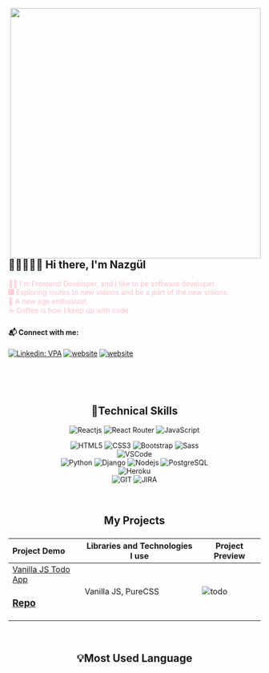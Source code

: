 <img src="https://media.giphy.com/media/L1R1tvI9svkIWwpVYr/giphy.gif" align="right" width="500"></br>

## 👷🏻‍♀️👋🏻 Hi there, I'm Nazgül

<font color="pink"> 🐱‍🏍 I'm Frontend Developer, and I like to be software developer. </font>
</br>
<font color="pink">🎆 Exploring routes to new visions and be a part of the new visions. </font>
</br>
<font color="pink"> 🧐 A new age enthusiast. </font>
</br>
<font color="pink">☕ Coffee is how I keep up with code</font>

#### 📬 Connect with me:

[![Linkedin: VPA](https://img.shields.io/badge/linkedin-%230077B5.svg?&style=for-the-badge&logo=linkedin&logoColor=white)](https://www.linkedin.com/in/nazgul-r/)
[![website](https://img.shields.io/badge/gmail-f1f2f6.svg?&style=for-the-badge&logo=gmail&logoColor=red)](mailto:@gmail.com)
[![website](https://img.shields.io/badge/%20-medium-black?&style=for-the-badge&logoColor=white)](https://https://medium.com/@)

</br>
</br>
</br>

<h2 align="center">🚀Technical Skills</h2>
<div align="center">
<img
        src="https://img.shields.io/badge/React-20232A?style=for-the-badge&logo=react&logoColor=61DAFB"
        alt="Reactjs"
      />
<img
        src="https://img.shields.io/badge/React_Router-CA4245?style=for-the-badge&logo=react-router&logoColor=white"
        alt="React Router"
      />      
<img
        src="https://img.shields.io/badge/JavaScript-323330?style=for-the-badge&logo=javascript&logoColor=F7DF1E"
        alt="JavaScript"
      />

<img
        src="https://img.shields.io/badge/HTML5-E34F26?style=for-the-badge&logo=html5&logoColor=white"
        alt="HTML5"
      />
<img
        src="https://img.shields.io/badge/CSS3-1572B6?style=for-the-badge&logo=css3&logoColor=white"
        alt="CSS3"
      />
<img
        src="https://img.shields.io/badge/Bootstrap-563D7C?style=for-the-badge&logo=bootstrap&logoColor=white"
        alt="Bootstrap"
      />
<img
        src="https://img.shields.io/badge/Sass-CC6699?style=for-the-badge&logo=sass&logoColor=white"
        alt="Sass"
      />
</br>
<img 
     src="https://img.shields.io/badge/Visual_Studio_Code-0078D4?style=for-the-badge&logo=visual%20studio%20code&logoColor=white"
     alt="VSCode"
     />
</br>
<img
        src="https://img.shields.io/badge/Python-14354C?style=for-the-badge&logo=python&logoColor=white"
        alt="Python"
      />
<img
        src="https://img.shields.io/badge/Django-092E20?style=for-the-badge&logo=django&logoColor=white"
        alt="Django"
      />
<img
        src="https://img.shields.io/badge/Node.js-43853D?style=for-the-badge&logo=node.js&logoColor=white"
        alt="Nodejs"
      />
<img
        src="https://img.shields.io/badge/PostgreSQL-316192?style=for-the-badge&logo=postgresql&logoColor=white"
        alt="PostgreSQL"
      />
<br>
<img
        src="https://img.shields.io/badge/Heroku-430098?style=for-the-badge&logo=heroku&logoColor=white"
        alt="Heroku"
      />
</br>
<img 
      src="https://img.shields.io/badge/GIT-E44C30?style=for-the-badge&logo=git&logoColor=white"
      alt="GIT"
      />
<img 
      src="https://img.shields.io/badge/Jira-0052CC?style=for-the-badge&logo=Jira&logoColor=white"
      alt="JIRA"
      />

</div>
</br>
<!--<div  align="center"> <img src="https://raw.githubusercontent.com/scriptex/github-contributions-snake/snake/github-contribution-grid-snake.svg" /></div>-->
<h2 align="center">My Projects</h2>

###

Project Demo       |Libraries and Technologies I use     |Project Preview   
:-------------------------|-------------------------|-------------------------
[Vanilla JS Todo App](https://Nazgul-Racber.github.io/Todo-App/) <h3>[Repo](https://github.com/Nazgül/Todo-App)</h3> | Vanilla JS, PureCSS |![todo](https://user-images.githubusercontent.com/109314125/215288680-0123a845-7520-486c-8c3b-a0572b02b5c9.gif)



<br>

<h2 align="center">💡Most Used Language</h2>
<div  align="center">
<br/>
<img
     src="https://github-readme-stats.vercel.app/api?username=Nazgul-Racber&theme=blue-green"
     alt=""
     /> </br></br></br>
<img
     src="https://github-readme-stats.vercel.app/api/top-langs/?username=Nazgul-Racber&theme=blue-green"
     alt=""
     /> <br/>
</div>
